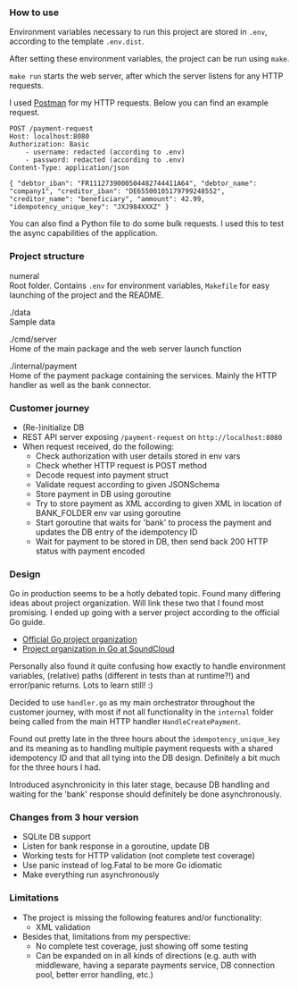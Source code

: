 ### How to use

Environment variables necessary to run this project are stored in `.env`, according to the template `.env.dist`.

After setting these environment variables, the project can be run using `make`.

`make run` starts the web server, after which the server listens for any HTTP requests.

I used [Postman](https://www.postman.com/downloads/) for my HTTP requests. Below you can find an example request.

```
POST /payment-request
Host: localhost:8080 
Authorization: Basic
    - username: redacted (according to .env)
    - password: redacted (according to .env)
Content-Type: application/json

{ "debtor_iban": "FR1112739000504482744411A64", "debtor_name": "company1", "creditor_iban": "DE65500105179799248552", "creditor_name": "beneficiary", "ammount": 42.99, "idempotency_unique_key": "JXJ984XXXZ" }
```

You can also find a Python file to do some bulk requests. I used this to test the async capabilities of the application.

### Project structure

numeral  
Root folder. Contains `.env` for environment variables, `Makefile` for easy launching of the project and the README.

./data  
Sample data

./cmd/server  
Home of the main package and the web server launch function

./internal/payment  
Home of the payment package containing the services. Mainly the HTTP handler as well as the bank connector. 

### Customer journey

- (Re-)initialize DB
- REST API server exposing `/payment-request` on `http://localhost:8080`
- When request received, do the following:
    - Check authorization with user details stored in env vars
    - Check whether HTTP request is POST method
    - Decode request into payment struct
    - Validate request according to given JSONSchema
    - Store payment in DB using goroutine
    - Try to store payment as XML according to given XML in location of BANK_FOLDER env var using goroutine
    - Start goroutine that waits for 'bank' to process the payment and updates the DB entry of the idempotency ID
    - Wait for payment to be stored in DB, then send back 200 HTTP status with payment encoded

### Design

Go in production seems to be a hotly debated topic. Found many differing ideas about project organization. Will link these two that I found most promising. I ended up going with a server project according to the official Go guide.

- [Official Go project organization](https://go.dev/doc/modules/layout)
- [Project organization in Go at SoundCloud](http://peter.bourgon.org/go-in-production/)

Personally also found it quite confusing how exactly to handle environment variables, (relative) paths (different in tests than at runtime?!) and error/panic returns. Lots to learn still! :)

Decided to use `handler.go` as my main orchestrator throughout the customer journey, with most if not all functionality in the `internal` folder being called from the main HTTP handler `HandleCreatePayment`.

Found out pretty late in the three hours about the `idempotency_unique_key` and its meaning as to handling multiple payment requests with a shared idempotency ID and that all tying into the DB design. Definitely a bit much for the three hours I had.

Introduced asynchronicity in this later stage, because DB handling and waiting for the 'bank' response should definitely be done asynchronously.

### Changes from 3 hour version

- SQLite DB support
- Listen for bank response in a goroutine, update DB
- Working tests for HTTP validation (not complete test coverage)
- Use panic instead of log.Fatal to be more Go idiomatic
- Make everything run asynchronously

### Limitations

- The project is missing the following features and/or functionality:
    - XML validation
- Besides that, limitations from my perspective:
    - No complete test coverage, just showing off some testing
    - Can be expanded on in all kinds of directions (e.g. auth with middleware, having a separate payments service, DB connection pool, better error handling, etc.)
